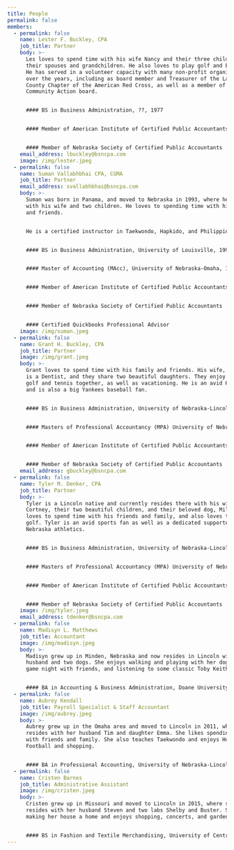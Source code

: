 ```yaml
---
title: People
permalink: false
members:
  - permalink: false
    name: Lester F. Buckley, CPA
    job_title: Partner
    body: >-
      Les loves to spend time with his wife Nancy and their three children,
      their spouses and grandchildren. He also loves to play golf and bicycle.
      He has served in a volunteer capacity with many non-profit organizations
      over the years, including as board member and Treasurer of the Lancaster
      County Chapter of the American Red Cross, as well as a member of the
      Community Action board.


      #### BS in Business Administration, ??, 1977


      #### Member of American Institute of Certified Public Accountants (AICPA)


      #### Member of Nebraska Society of Certified Public Accountants
    email_address: lbuckley@bsncpa.com
    image: /img/lester.jpeg
  - permalink: false
    name: Suman Vallabhbhai CPA, CGMA
    job_title: Partner
    email_address: svallabhbhai@bsncpa.com
    body: >-
      Suman was born in Panama, and moved to Nebraska in 1993, where he resides
      with his wife and two children. He loves to spending time with his family
      and friends.


      He is a certified instructor in Taekwondo, Hapkido, and Philippines combative. He has competed and earned several championships at the local, regional and national levels. He also volunteers in a variety of capacities in numerous non-profit organizations, including the YMCA and the Scottish Rite Foundation.


      #### BS in Business Administration, University of Louisville, 1991


      #### Master of Accounting (MAcc), University of Nebraska-Omaha, 1997


      #### Member of American Institute of Certified Public Accountants (AICPA)


      #### Member of Nebraska Society of Certified Public Accountants


      #### Certified Quickbooks Professional Advisor
    image: /img/suman.jpeg
  - permalink: false
    name: Grant H. Buckley, CPA
    job_title: Partner
    image: /img/grant.jpeg
    body: >-
      Grant loves to spend time with his family and friends. His wife, Kelsey,
      is a Dentist, and they share two beautiful daughters. They enjoy playing
      golf and tennis together, as well as vacationing. He is an avid Husker fan
      and is also a big Yankees baseball fan.


      #### BS in Business Administration, University of Nebraska-Lincoln, 2009


      #### Masters of Professional Accountancy (MPA) University of Nebraska-Lincoln, 2010


      #### Member of American Institute of Certified Public Accountants (AICPA)


      #### Member of Nebraska Society of Certified Public Accountants
    email_address: gbuckley@bsncpa.com
  - permalink: false
    name: Tyler M. Denker, CPA
    job_title: Partner
    body: >-
      Tyler is a Lincoln native and currently resides there with his wife
      Cortney, their two beautiful children, and their beloved dog, Milo. He
      loves to spend time with his friends and family, and also loves to play
      golf. Tyler is an avid sports fan as well as a dedicated supporter of
      Nebraska athletics.


      #### BS in Business Administration, University of Nebraska-Lincoln, 2009


      #### Masters of Professional Accountancy (MPA) University of Nebraska-Lincoln, 2010


      #### Member of American Institute of Certified Public Accountants (AICPA)


      #### Member of Nebraska Society of Certified Public Accountants
    image: /img/tyler.jpeg
    email_address: tdenker@bsncpa.com
  - permalink: false
    name: Madisyn L. Matthews
    job_title: Accountant
    image: /img/madisyn.jpeg
    body: >-
      Madisyn grew up in Minden, Nebraska and now resides in Lincoln with her
      husband and two dogs. She enjoys walking and playing with her dogs, having
      game night with friends, and listening to some classic Toby Keith music.


      #### BA in Accounting & Business Administration, Doane University, 2019
  - permalink: false
    name: Aubrey Kendall
    job_title: Payroll Specialist & Staff Accountant
    image: /img/aubrey.jpeg
    body: >-
      Aubrey grew up in the Omaha area and moved to Lincoln in 2011, where she
      resides with her husband Tim and daughter Emma. She likes spending time
      with friends and family. She also teaches Taekwondo and enjoys Husker
      Football and shopping.


      #### BA in Professional Accounting, University of Nebraska-Lincoln, 2014
  - permalink: false
    name: Cristen Barnes
    job_title: Administrative Assistant
    image: /img/cristen.jpeg
    body: >-
      Cristen grew up in Missouri and moved to Lincoln in 2015, where she
      resides with her husband Steven and two labs Shelby and Buster. She loves
      making her house a home and enjoys shopping, concerts, and gardening.


      #### BS in Fashion and Textile Merchandising, University of Central Missouri, 2009
---
```

